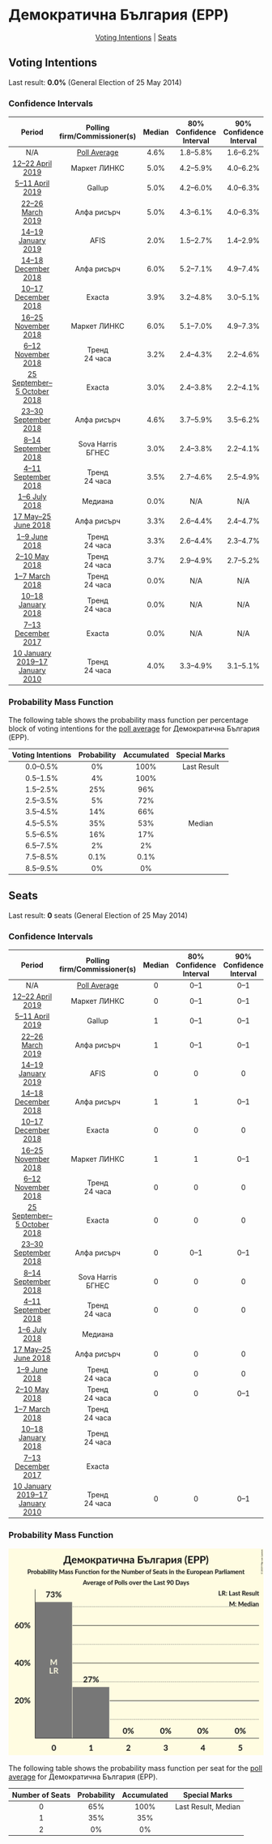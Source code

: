 # Демократична България (EPP)

<p align="center"><a href="#voting-intentions">Voting Intentions</a> | <a href="#seats">Seats</a></p>

## Voting Intentions

Last result: **0.0%** (General Election of 25 May 2014)

### Confidence Intervals

| Period     | Polling firm/Commissioner(s) | Median | 80% Confidence Interval | 90% Confidence Interval | 95% Confidence Interval | 99% Confidence Interval |
|:----------:|:----------------:|:-----------:|:-----------------------:|:-----------------------:|:-----------------------:|:-----------------------:|
| N/A | [Poll Average](average.html) | 4.6% | 1.8–5.8% | 1.6–6.2% | 1.5–6.4% | 1.2–6.9% |
| [12–22 April 2019](2019-04-22-МаркетЛИНКС.html) | Маркет ЛИНКС | 5.0% | 4.2–5.9% | 4.0–6.2% | 3.8–6.4% | 3.5–7.0% |
| [5–11 April 2019](2019-04-11-Gallup.html) | Gallup | 5.0% | 4.2–6.0% | 4.0–6.3% | 3.8–6.6% | 3.5–7.1% |
| [22–26 March 2019](2019-03-26-Алфарисърч.html) | Алфа рисърч | 5.0% | 4.3–6.1% | 4.0–6.3% | 3.9–6.6% | 3.5–7.1% |
| [14–19 January 2019](2019-01-19-AFIS.html) | AFIS | 2.0% | 1.5–2.7% | 1.4–2.9% | 1.3–3.0% | 1.1–3.4% |
| [14–18 December 2018](2018-12-18-Алфарисърч.html) | Алфа рисърч | 6.0% | 5.2–7.1% | 4.9–7.4% | 4.7–7.7% | 4.4–8.2% |
| [10–17 December 2018](2018-12-17-Exacta.html) | Exacta | 3.9% | 3.2–4.8% | 3.0–5.1% | 2.9–5.3% | 2.6–5.8% |
| [16–25 November 2018](2018-11-25-МаркетЛИНКС.html) | Маркет ЛИНКС | 6.0% | 5.1–7.0% | 4.9–7.3% | 4.7–7.6% | 4.3–8.2% |
| [6–12 November 2018](2018-11-12-Тренд.html) | Тренд <br> 24 часа | 3.2% | 2.4–4.3% | 2.2–4.6% | 2.0–4.9% | 1.7–5.5% |
| [25 September–5 October 2018](2018-10-05-Exacta.html) | Exacta | 3.0% | 2.4–3.8% | 2.2–4.1% | 2.1–4.3% | 1.9–4.7% |
| [23–30 September 2018](2018-09-30-Алфарисърч.html) | Алфа рисърч | 4.6% | 3.7–5.9% | 3.5–6.2% | 3.2–6.5% | 2.9–7.1% |
| [8–14 September 2018](2018-09-14-SovaHarris.html) | Sova Harris <br> БГНЕС | 3.0% | 2.4–3.8% | 2.2–4.1% | 2.1–4.3% | 1.9–4.7% |
| [4–11 September 2018](2018-09-11-Тренд.html) | Тренд <br> 24 часа | 3.5% | 2.7–4.6% | 2.5–4.9% | 2.3–5.2% | 2.0–5.8% |
| [1–6 July 2018](2018-07-06-Медиана.html) | Медиана | 0.0% | N/A | N/A | N/A | N/A |
| [17 May–25 June 2018](2018-06-25-Алфарисърч.html) | Алфа рисърч | 3.3% | 2.6–4.4% | 2.4–4.7% | 2.2–5.0% | 1.9–5.5% |
| [1–9 June 2018](2018-06-09-Тренд.html) | Тренд <br> 24 часа | 3.3% | 2.6–4.4% | 2.3–4.7% | 2.2–5.0% | 1.9–5.6% |
| [2–10 May 2018](2018-05-10-Тренд.html) | Тренд <br> 24 часа | 3.7% | 2.9–4.9% | 2.7–5.2% | 2.5–5.5% | 2.1–6.1% |
| [1–7 March 2018](2018-03-07-Тренд.html) | Тренд <br> 24 часа | 0.0% | N/A | N/A | N/A | N/A |
| [10–18 January 2018](2018-01-18-Тренд.html) | Тренд <br> 24 часа | 0.0% | N/A | N/A | N/A | N/A |
| [7–13 December 2017](2017-12-13-Exacta.html) | Exacta | 0.0% | N/A | N/A | N/A | N/A |
| [10 January 2019–17 January 2010](2010-01-17-Тренд.html) | Тренд <br> 24 часа | 4.0% | 3.3–4.9% | 3.1–5.1% | 2.9–5.4% | 2.6–5.8% |

### Probability Mass Function

The following table shows the probability mass function per percentage block of voting intentions for the [poll average](average.html) for Демократична България (EPP).

| Voting Intentions | Probability | Accumulated | Special Marks |
|:-----------------:|:-----------:|:-----------:|:-------------:|
| 0.0–0.5% | 0% | 100% | Last Result |
| 0.5–1.5% | 4% | 100% |  |
| 1.5–2.5% | 25% | 96% |  |
| 2.5–3.5% | 5% | 72% |  |
| 3.5–4.5% | 14% | 66% |  |
| 4.5–5.5% | 35% | 53% | Median |
| 5.5–6.5% | 16% | 17% |  |
| 6.5–7.5% | 2% | 2% |  |
| 7.5–8.5% | 0.1% | 0.1% |  |
| 8.5–9.5% | 0% | 0% |  |


## Seats

Last result: **0** seats (General Election of 25 May 2014)

### Confidence Intervals

| Period     | Polling firm/Commissioner(s) | Median | 80% Confidence Interval | 90% Confidence Interval | 95% Confidence Interval | 99% Confidence Interval |
|:----------:|:----------------:|:------:|:-----------------------:|:-----------------------:|:-----------------------:|:-----------------------:|
| N/A | [Poll Average](average.html) | 0 | 0–1 | 0–1 | 0–1 | 0–1 |
| [12–22 April 2019](2019-04-22-МаркетЛИНКС.html) | Маркет ЛИНКС | 0 | 0–1 | 0–1 | 0–1 | 0–1 |
| [5–11 April 2019](2019-04-11-Gallup.html) | Gallup | 1 | 0–1 | 0–1 | 0–1 | 0–1 |
| [22–26 March 2019](2019-03-26-Алфарисърч.html) | Алфа рисърч | 1 | 0–1 | 0–1 | 0–1 | 0–1 |
| [14–19 January 2019](2019-01-19-AFIS.html) | AFIS | 0 | 0 | 0 | 0 | 0 |
| [14–18 December 2018](2018-12-18-Алфарисърч.html) | Алфа рисърч | 1 | 1 | 0–1 | 0–1 | 0–1 |
| [10–17 December 2018](2018-12-17-Exacta.html) | Exacta | 0 | 0 | 0 | 0–1 | 0–1 |
| [16–25 November 2018](2018-11-25-МаркетЛИНКС.html) | Маркет ЛИНКС | 1 | 1 | 0–1 | 0–1 | 0–2 |
| [6–12 November 2018](2018-11-12-Тренд.html) | Тренд <br> 24 часа | 0 | 0 | 0 | 0 | 0–1 |
| [25 September–5 October 2018](2018-10-05-Exacta.html) | Exacta | 0 | 0 | 0 | 0 | 0 |
| [23–30 September 2018](2018-09-30-Алфарисърч.html) | Алфа рисърч | 0 | 0–1 | 0–1 | 0–1 | 0–1 |
| [8–14 September 2018](2018-09-14-SovaHarris.html) | Sova Harris <br> БГНЕС | 0 | 0 | 0 | 0 | 0 |
| [4–11 September 2018](2018-09-11-Тренд.html) | Тренд <br> 24 часа | 0 | 0 | 0 | 0–1 | 0–1 |
| [1–6 July 2018](2018-07-06-Медиана.html) | Медиана |  |  |  |  |  |
| [17 May–25 June 2018](2018-06-25-Алфарисърч.html) | Алфа рисърч | 0 | 0 | 0 | 0 | 0–1 |
| [1–9 June 2018](2018-06-09-Тренд.html) | Тренд <br> 24 часа | 0 | 0 | 0 | 0 | 0–1 |
| [2–10 May 2018](2018-05-10-Тренд.html) | Тренд <br> 24 часа | 0 | 0 | 0–1 | 0–1 | 0–1 |
| [1–7 March 2018](2018-03-07-Тренд.html) | Тренд <br> 24 часа |  |  |  |  |  |
| [10–18 January 2018](2018-01-18-Тренд.html) | Тренд <br> 24 часа |  |  |  |  |  |
| [7–13 December 2017](2017-12-13-Exacta.html) | Exacta |  |  |  |  |  |
| [10 January 2019–17 January 2010](2010-01-17-Тренд.html) | Тренд <br> 24 часа | 0 | 0 | 0–1 | 0–1 | 0–1 |

### Probability Mass Function

![Graph with seats probability mass function not yet produced](average-seats-pmf-демократичнабългарияepp.png "Seats Probability Mass Function")

The following table shows the probability mass function per seat for the [poll average](average.html) for Демократична България (EPP).

| Number of Seats | Probability | Accumulated | Special Marks |
|:---------------:|:-----------:|:-----------:|:-------------:|
| 0 | 65% | 100% | Last Result, Median |
| 1 | 35% | 35% |  |
| 2 | 0% | 0% |  |


